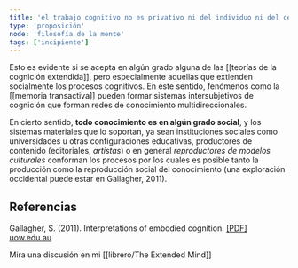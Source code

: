 ```yaml
---
title: 'el trabajo cognitivo no es privativo ni del individuo ni del cerebro'
type: 'proposición'
node: 'filosofía de la mente'
tags: ['incipiente']
---
```


Esto es evidente si se acepta en algún grado alguna de las [[teorías de la cognición extendida]], pero especialmente aquellas que extienden socialmente los procesos cognitivos. En este sentido, fenómenos como la [[memoria transactiva]] pueden formar sistemas intersubjetivos de cognición que forman redes de conocimiento multidireccionales.

En cierto sentido, **todo conocimiento es en algún grado social**, y los sistemas materiales que lo soportan, ya sean instituciones sociales como universidades u otras configuraciones educativas, productores de contenido (editoriales, *artistas*) o en general *reproductores de modelos culturales* conforman los procesos por los cuales es posible tanto la producción como la reproducción social del conocimiento (una exploración occidental puede estar en Gallagher, 2011).

## Referencias

Gallagher, S. (2011). Interpretations of embodied cognition. [\[PDF\] uow.edu.au](https://scholar.google.com/scholar_url?url=http://ro.uow.edu.au/cgi/viewcontent.cgi%253Farticle%253D2378%2526context%253Dlhapapers&hl=es&sa=T&oi=gsb-gga&ct=res&cd=0&d=3263484140916737857&ei=Ys3FX9ODPdG1mAHK6q_4Ag&scisig=AAGBfm33NECwo9ImCWnY0t5-zp6iJ1pB9g)

Mira una discusión en mi [[librero/The Extended Mind]]
